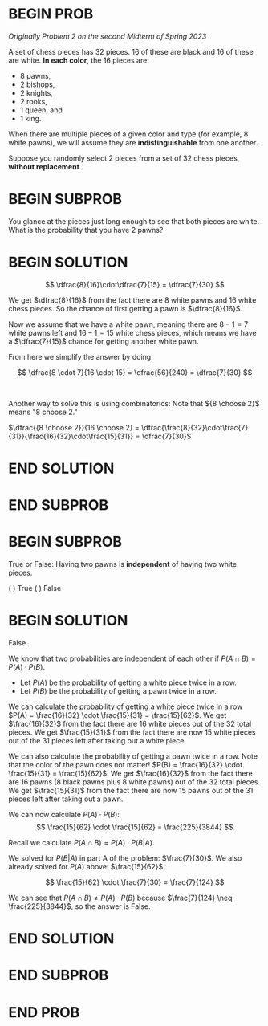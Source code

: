 # BEGIN PROB

<i>Originally Problem 2 on the second Midterm of Spring 2023</i>

A set of chess pieces has $32$ pieces. $16$ of these are black and $16$ of these are white. **In each color**, the $16$ pieces are:

- $8$ pawns,
- $2$ bishops,
- $2$ knights,
- $2$ rooks,
- $1$ queen, and 
- $1$ king.

When there are multiple pieces of a given color and type (for example, $8$ white pawns), we will assume they are **indistinguishable** from one another.

Suppose you randomly select $2$ pieces from a set of $32$ chess pieces, **without replacement**.

# BEGIN SUBPROB

You glance at the pieces just long enough to see that both pieces are white. What is the probability that you have $2$ pawns?

# BEGIN SOLUTION

$$
\dfrac{8}{16}\cdot\dfrac{7}{15} = \dfrac{7}{30}
$$

We get $\dfrac{8}{16}$ from the fact there are $8$ white pawns and $16$ white chess pieces. So the chance of first getting a pawn is $\dfrac{8}{16}$.

Now we assume that we have a white pawn, meaning there are $8-1=7$ white pawns left and $16 - 1 = 15$ white chess pieces, which means we have a $\dfrac{7}{15}$ chance for getting another white pawn.

From here we simplify the answer by doing:

$$
\dfrac{8 \cdot 7}{16 \cdot 15} = \dfrac{56}{240} = \dfrac{7}{30}
$$

<br>

Another way to solve this is using combinatorics: Note that ${8 \choose 2}$ means "$8$ choose $2$."

$\dfrac{{8 \choose 2}}{16 \choose 2} = \dfrac{\frac{8}{32}\cdot\frac{7}{31}}{\frac{16}{32}\cdot\frac{15}{31}} = \dfrac{7}{30}$

# END SOLUTION

# END SUBPROB

# BEGIN SUBPROB

True or False: Having two pawns is **independent** of having two white pieces.

( ) True
( ) False

# BEGIN SOLUTION

False.

We know that two probabilities are independent of each other if $P(A \cap B) = P(A) \cdot P(B)$.

- Let $P(A)$ be the probability of getting a white piece twice in a row.
- Let $P(B)$ be the probability of getting a pawn twice in a row.

We can calculate the probability of getting a white piece twice in a row $P(A) = \frac{16}{32} \cdot \frac{15}{31} = \frac{15}{62}$. We get $\frac{16}{32}$ from the fact there are $16$ white pieces out of the $32$ total pieces. We get $\frac{15}{31}$ from the fact there are now $15$ white pieces out of the $31$ pieces left after taking out a white piece.

We can also calculate the probability of getting a pawn twice in a row. Note that the color of the pawn does not matter! $P(B) = \frac{16}{32} \cdot \frac{15}{31} = \frac{15}{62}$. We get $\frac{16}{32}$ from the fact there are $16$ pawns ($8$ black pawns plus $8$ white pawns) out of the $32$ total pieces. We get $\frac{15}{31}$ from the fact there are now $15$ pawns out of the $31$ pieces left after taking out a pawn.

We can now calculate $P(A) \cdot P(B)$:
$$
\frac{15}{62} \cdot \frac{15}{62} = \frac{225}{3844}
$$

Recall we calculate $P(A \cap B) = P(A) \cdot P(B|A)$.

We solved for $P(B|A)$ in part A of the problem: $\frac{7}{30}$. We also already solved for $P(A)$ above: $\frac{15}{62}$.

$$
\frac{15}{62} \cdot \frac{7}{30} = \frac{7}{124}
$$

We can see that $P(A \cap B) \neq P(A) \cdot P(B)$ because $\frac{7}{124} \neq \frac{225}{3844}$, so the answer is False.

# END SOLUTION

# END SUBPROB

# END PROB